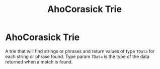﻿---
layout: default
title: AhoCorasick Trie 
nav_order: 2
---

# AhoCorasick Trie 

A trie that will find strings or phrases and return values of type `TData` for each string or phrase found.  Type param `TData` is the type of the data returned when a match is found.




